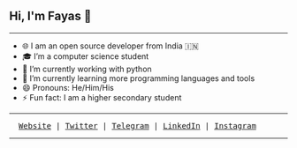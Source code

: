 ## Hi, I'm Fayas 👋

---

- 🌐 I am an open source developer from India 🇮🇳
- 🎓 I’m a computer science student
- 🔭 I’m currently working with python
- 🌱 I’m currently learning more programming languages and tools
- 😄 Pronouns: He/Him/His
- ⚡ Fun fact: I am a higher secondary student

---

<samp>&nbsp; [Website](https://fayasnoushad.github.io) | [Twitter](https://twitter.com/FayasNoushad) | [Telegram](https://telegram.me/FayasNoushad) | [LinkedIn](https://www.linkedin.com/in/fayasnoushad) | [Instagram](https://www.instagram.com/FayasNoushad/) </samp>

---
